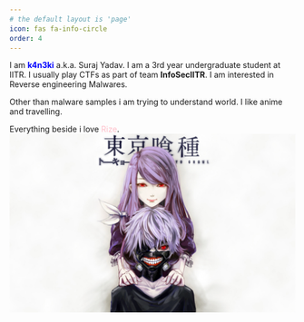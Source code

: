 ```yaml
---
# the default layout is 'page'
icon: fas fa-info-circle
order: 4
---
```

I am <span style="color:blue">**k4n3ki**</span> a.k.a. Suraj Yadav. I am a 3rd year undergraduate student at IITR. I usually play CTFs as part of team **InfoSecIITR**. I am interested in Reverse engineering Malwares.

Other than malware samples i am trying to understand world.
I like anime and travelling.


Everything beside i love <span style="color:pink">Rize</span>.
<img src="/assets/img/about/rize.jpg">
